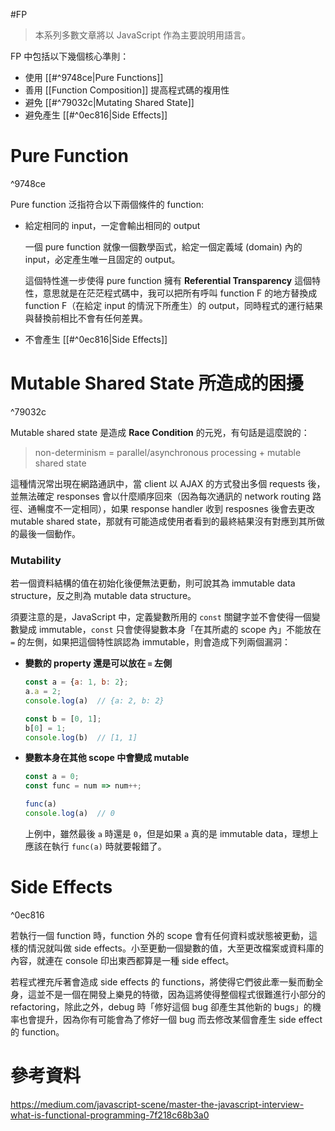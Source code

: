 #FP

>本系列多數文章將以 JavaScript 作為主要說明用語言。

FP 中包括以下幾個核心準則：

- 使用 [[#^9748ce|Pure Functions]]
- 善用 [[Function Composition]] 提高程式碼的複用性
- 避免 [[#^79032c|Mutating Shared State]]
- 避免產生 [[#^0ec816|Side Effects]]

# Pure Function

^9748ce

Pure function 泛指符合以下兩個條件的 function:

- 給定相同的 input，一定會輸出相同的 output

    一個 pure function 就像一個數學函式，給定一個定義域 (domain) 內的 input，必定產生唯一且固定的 output。

    這個特性進一步使得 pure function 擁有 **Referential Transparency** 這個特性，意思就是在茫茫程式碼中，我可以把所有呼叫 function F 的地方替換成 function F（在給定 input 的情況下所產生）的 output，同時程式的運行結果與替換前相比不會有任何差異。

- 不會產生 [[#^0ec816|Side Effects]]

# Mutable Shared State 所造成的困擾

^79032c

Mutable shared state 是造成 **Race Condition** 的元兇，有句話是這麼說的：

>non-determinism = parallel/asynchronous processing + mutable shared state

這種情況常出現在網路通訊中，當 client 以 AJAX 的方式發出多個 requests 後，並無法確定 responses 會以什麼順序回來（因為每次通訊的 network routing 路徑、通暢度不一定相同），如果 response handler 收到 resposnes 後會去更改 mutable shared state，那就有可能造成使用者看到的最終結果沒有對應到其所做的最後一個動作。

### Mutability

若一個資料結構的值在初始化後便無法更動，則可說其為 immutable data structure，反之則為 mutable data structure。

須要注意的是，JavaScript 中，定義變數所用的 `const` 關鍵字並不會使得一個變數變成 immutable，`const` 只會使得變數本身「在其所處的 scope 內」不能放在 `=` 的左側，如果把這個特性誤認為 immutable，則會造成下列兩個漏洞：

- **變數的 property 還是可以放在 `=` 左側**

    ```JavaScript
    const a = {a: 1, b: 2};
    a.a = 2;
    console.log(a)  // {a: 2, b: 2}
    
    const b = [0, 1];
    b[0] = 1;
    console.log(b)  // [1, 1]
    ```

- **變數本身在其他 scope 中會變成 mutable**

    ```JavaScript
    const a = 0;
    const func = num => num++; 
    
    func(a)
    console.log(a)  // 0
    ```

    上例中，雖然最後 `a` 時還是 `0`，但是如果 `a` 真的是 immutable data，理想上應該在執行 `func(a)` 時就要報錯了。

# Side Effects

^0ec816

若執行一個 function 時，function 外的 scope 會有任何資料或狀態被更動，這樣的情況就叫做 side effects。小至更動一個變數的值，大至更改檔案或資料庫的內容，就連在 console 印出東西都算是一種 side effect。

若程式裡充斥著會造成 side effects 的 functions，將使得它們彼此牽一髮而動全身，這並不是一個在開發上樂見的特徵，因為這將使得整個程式很難進行小部分的 refactoring，除此之外，debug 時「修好這個 bug 卻產生其他新的 bugs」的機率也會提升，因為你有可能會為了修好一個 bug 而去修改某個會產生 side effect 的 function。

# 參考資料

<https://medium.com/javascript-scene/master-the-javascript-interview-what-is-functional-programming-7f218c68b3a0>
